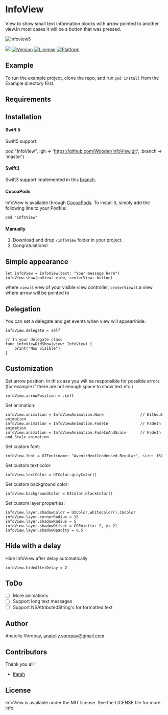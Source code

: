 # InfoView

View to show small text information blocks with arrow pointed to another view.In most cases it will be a button that was pressed.

![infoview5](https://cloud.githubusercontent.com/assets/1595032/15215075/30e1f68e-1859-11e6-9cc9-cdf98d013b3c.gif)

![](https://travis-ci.org/anatoliyv/InfoView.svg?branch=master)
[![Version](https://img.shields.io/cocoapods/v/InfoView.svg?style=flat)](http://cocoapods.org/pods/InfoView)
[![License](https://img.shields.io/cocoapods/l/InfoView.svg?style=flat)](http://cocoapods.org/pods/InfoView)
[![Platform](https://img.shields.io/cocoapods/p/InfoView.svg?style=flat)](http://cocoapods.org/pods/InfoView)

## Example

To run the example project, clone the repo, and run `pod install` from the Example directory first.

## Requirements

## Installation

#### Swift 5

Swift5 support:

pod "InfoView", :git => 'https://github.com/Wooder/InfoView.git', :branch => 'master')

#### Swift3

Swift3 support implemented in this [branch](https://github.com/anatoliyv/InfoView/tree/swift3).

#### CocoaPods
InfoView is available through [CocoaPods](http://cocoapods.org/pods/InfoView). To install
it, simply add the following line to your Podfile:

```
pod "InfoView"
```

#### Manually
1. Download and drop ```/InfoView``` folder in your project.  
2. Congratulations!  

## Simple appearance

 ```
 let infoView = InfoView(text: "Your message here")
 infoView.show(onView: view, centerView: button)
 ```
 
 where `view` is view of your visible view controller, `centerView` is a view where arrow will be pointed to
 
## Delegation
 
 You can set a delegate and get events when view will appear/hide:
 
 ```
 infoView.delegate = self
 
 // In your delegate class
 func infoViewDidShow(view: InfoView) {
     print("Now visible")
 }
 ```
 
## Customization
 
 Set arrow position. In this case you will be responsible for possible errors (for example if there are not enough space to show text etc.)
 ```
 infoView.arrowPosition = .Left
 ```
 
 Set animation:
 ```
 infoView.animation = InfoViewAnimation.None                // Without animation
 infoView.animation = InfoViewAnimation.FadeIn              // FadeIn animation
 infoView.animation = InfoViewAnimation.FadeInAndScale      // FadeIn and Scale animation
 ```
 
 Set custom font:
 ```
 infoView.font = UIFont(name: "AvenirNextCondensed-Regular", size: 16)
 ```
 
 Set custom text color:
 ```
 infoView.textColor = UIColor.grayColor()
 ```
 
 Set custom background color:
 ```
 infoView.backgroundColor = UIColor.blackColor()
 ```

 Set custom layer properties:
 ```
 infoView.layer.shadowColor = UIColor.whiteColor().CGColor
 infoView.layer.cornerRadius = 15
 infoView.layer.shadowRadius = 5
 infoView.layer.shadowOffset = CGPoint(x: 2, y: 2)
 infoView.layer.shadowOpacity = 0.5
 ```
 
## Hide with a delay
 
 Hide InfoView after delay automatically

 ```
 infoView.hideAfterDelay = 2
 ```

## ToDo

- [ ] More animations
- [ ] Support long text messages
- [ ] Support NSAttributedString's for formatted text

## Author

Anatoliy Voropay, anatoliy.voropay@gmail.com

## Contributors

Thank you all!

 * [lfarah](https://github.com/lfarah)

## License

InfoView is available under the MIT license. See the LICENSE file for more info.
